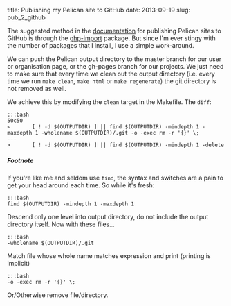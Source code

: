title: Publishing my Pelican site to GitHub
date: 2013-09-19
slug: pub_2_github

The suggested method in the
[documentation](http://docs.getpelican.com/en/latest/tips.html#publishing-to-github)
for publishing Pelican sites to GitHub is through the
[ghp-import](https://github.com/davisp/ghp-import) package. But since
I'm ever stingy with the number of packages that I install, I use a
simple work-around.

We can push the Pelican output directory to the master branch for
our user or organisation page, or the gh-pages branch for our
projects. We just need to make sure that every time we clean out the
output directory (i.e. every time we run `make clean`, `make html` or
`make regenerate`) the git directory is not removed as well.

We achieve this by modifying the `clean` target in the Makefile. The
`diff`:

    :::bash
    50c50
    <       [ ! -d $(OUTPUTDIR) ] || find $(OUTPUTDIR) -mindepth 1 -maxdepth 1 -wholename $(OUTPUTDIR)/.git -o -exec rm -r '{}' \;
    ---
    >       [ ! -d $(OUTPUTDIR) ] || find $(OUTPUTDIR) -mindepth 1 -delete

##### Footnote
If you're like me and seldom use `find`, the syntax and
switches are a pain to get your head around each time. So while it's
fresh:

    :::bash
    find $(OUTPUTDIR) -mindepth 1 -maxdepth 1

Descend only one level into output directory, do not include the
output directory itself. Now with these files...
    
    :::bash
    -wholename $(OUTPUTDIR)/.git

Match file whose whole name matches expression and print (printing is
implicit)

    :::bash
    -o -exec rm -r '{}' \;

Or/Otherwise remove file/directory.
